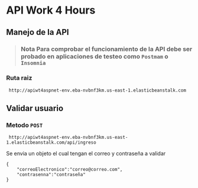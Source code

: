 # API Work 4 Hours

## Manejo de la API
> ### **Nota** Para comprobar el funcionamiento de la API debe ser probado en aplicaciones de testeo como `Postmam` o `Insomnia` 

### Ruta raiz
     http://apiwt4aspnet-env.eba-nvbnf3km.us-east-1.elasticbeanstalk.com

## Validar usuario

### Metodo `POST` 
     http://apiwt4aspnet-env.eba-nvbnf3km.us-east-1.elasticbeanstalk.com/api/ingreso

Se envia un objeto el cual tengan el correo y contraseña a validar

    {
        "correoElectronico":"correo@correo.com",
        "contrasenna":"contraseña"
    }
    
  
